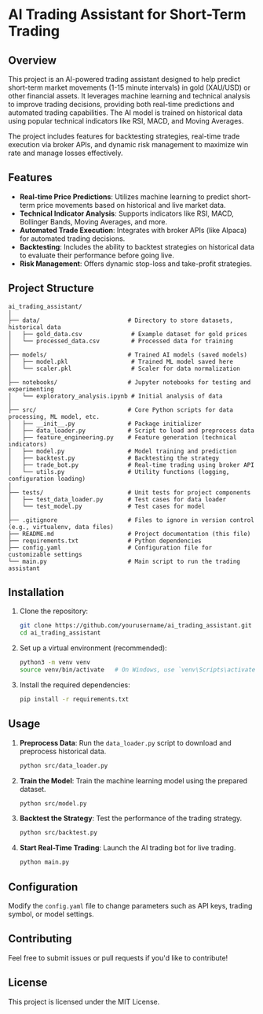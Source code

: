 # AI Trading Assistant for Short-Term Trading

## Overview
This project is an AI-powered trading assistant designed to help predict short-term market movements (1-15 minute intervals) in gold (XAU/USD) or other financial assets. It leverages machine learning and technical analysis to improve trading decisions, providing both real-time predictions and automated trading capabilities. The AI model is trained on historical data using popular technical indicators like RSI, MACD, and Moving Averages.

The project includes features for backtesting strategies, real-time trade execution via broker APIs, and dynamic risk management to maximize win rate and manage losses effectively.

## Features
- **Real-time Price Predictions**: Utilizes machine learning to predict short-term price movements based on historical and live market data.
- **Technical Indicator Analysis**: Supports indicators like RSI, MACD, Bollinger Bands, Moving Averages, and more.
- **Automated Trade Execution**: Integrates with broker APIs (like Alpaca) for automated trading decisions.
- **Backtesting**: Includes the ability to backtest strategies on historical data to evaluate their performance before going live.
- **Risk Management**: Offers dynamic stop-loss and take-profit strategies.
## Project Structure
```plaintext
ai_trading_assistant/
│
├── data/                         # Directory to store datasets, historical data
│   ├── gold_data.csv              # Example dataset for gold prices
│   └── processed_data.csv         # Processed data for training
│
├── models/                       # Trained AI models (saved models)
│   ├── model.pkl                  # Trained ML model saved here
│   └── scaler.pkl                 # Scaler for data normalization
│
├── notebooks/                    # Jupyter notebooks for testing and experimenting
│   └── exploratory_analysis.ipynb # Initial analysis of data
│
├── src/                          # Core Python scripts for data processing, ML model, etc.
│   ├── __init__.py               # Package initializer
│   ├── data_loader.py            # Script to load and preprocess data
│   ├── feature_engineering.py    # Feature generation (technical indicators)
│   ├── model.py                  # Model training and prediction
│   ├── backtest.py               # Backtesting the strategy
│   ├── trade_bot.py              # Real-time trading using broker API
│   └── utils.py                  # Utility functions (logging, configuration loading)
│
├── tests/                        # Unit tests for project components
│   ├── test_data_loader.py       # Test cases for data loader
│   └── test_model.py             # Test cases for model
│
├── .gitignore                    # Files to ignore in version control (e.g., virtualenv, data files)
├── README.md                     # Project documentation (this file)
├── requirements.txt              # Python dependencies
├── config.yaml                   # Configuration file for customizable settings
└── main.py                       # Main script to run the trading assistant
```

## Installation
1. Clone the repository:
    ```bash
    git clone https://github.com/yourusername/ai_trading_assistant.git
    cd ai_trading_assistant
    ```

2. Set up a virtual environment (recommended):
    ```bash
    python3 -m venv venv
    source venv/bin/activate   # On Windows, use `venv\Scripts\activate`
    ```

3. Install the required dependencies:
    ```bash
    pip install -r requirements.txt
    ```

## Usage
1. **Preprocess Data**: Run the `data_loader.py` script to download and preprocess historical data.
    ```bash
    python src/data_loader.py
    ```

2. **Train the Model**: Train the machine learning model using the prepared dataset.
    ```bash
    python src/model.py
    ```

3. **Backtest the Strategy**: Test the performance of the trading strategy.
    ```bash
    python src/backtest.py
    ```

4. **Start Real-Time Trading**: Launch the AI trading bot for live trading.
    ```bash
    python main.py
    ```

## Configuration
Modify the `config.yaml` file to change parameters such as API keys, trading symbol, or model settings.

## Contributing
Feel free to submit issues or pull requests if you'd like to contribute!

## License
This project is licensed under the MIT License.
